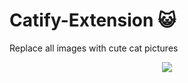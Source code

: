 # Catify-Extension :smiley_cat:
Replace all images with cute cat pictures



<p align="center">
<img src="https://github.com/thekaranmahajan/Catify-Extension/assets/27768620/a8c2cdea-b386-484b-bd66-4f00e18e9b4a"/>
</p>
